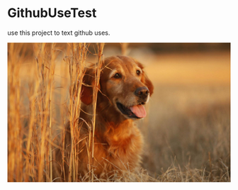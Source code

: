 # GithubUseTest
use this project to text github uses.

![image](https://github.com/FishInWater-1999/GithubUseTest/blob/master/bac_1.jpg)
